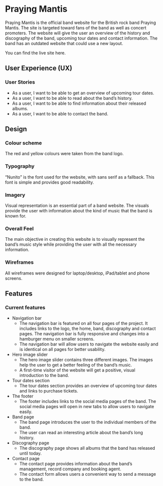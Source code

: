 # Praying Mantis

Praying Mantis is the official band website for the British rock band Praying Mantis. The site is targeted toward fans of the band as well as concert promoters. The website will give the user an overview of the history and discography of the band, upcoming tour dates and contact information. The band has an outdated website that could use a new layout.

You can find the live site here.

## User Experience (UX)

### User Stories

- As a user, I want to be able to get an overview of upcoming tour dates.
- As a user, I want to be able to read about the band’s history.
- As a user, I want to be able to find information about their released albums.
- As a user, I want to be able to contact the band.
  
## Design

### Colour scheme

The red and yellow colours were taken from the band logo.

### Typography

“Nunito” is the font used for the website, with sans serif as a fallback. This font is simple and provides good readability.

### Imagery

Visual representation is an essential part of a band website. The visuals provide the user with information about the kind of music that the band is known for.

### Overall Feel

The main objective in creating this website is to visually represent the band’s music style while providing the user with all the necessary information.

### Wireframes

All wireframes were designed for laptop/desktop, iPad/tablet and phone screens.

## Features

### Current features

- Navigation bar
  - The navigation bar is featured on all four pages of the project. It includes links to the logo, the home, band, discography and contact pages. The navigation bar is fully responsive and changes into a hamburger menu on smaller screens.
  - The navigation bar will allow users to navigate the website easily and is identical on all pages for better usability.
- Hero image slider
  - The hero image slider contains three different images. The images help the user to get a better feeling of the band’s music. 
  - A first-time visitor of the website will get a positive, visual introduction to the band.
- Tour dates section
  - The tour dates section provides an overview of upcoming tour dates and links to purchase tickets.
- The footer
  - The footer includes links to the social media pages of the band. The social media pages will open in new tabs to allow users to navigate easily.
- Band page
  - The band page introduces the user to the individual members of the band. 
  - The user can read an interesting article about the band’s long history.
- Discography page
  - The discography page shows all albums that the band has released until today. 
- Contact page
  - The contact page provides information about the band’s management, record company and booking agent. 
  - The contact form allows users a convenient way to send a message to the band.


